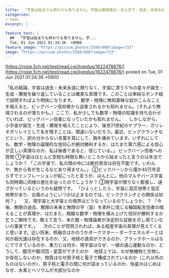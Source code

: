 ```yaml
---
title:  「宇宙は始まりも終わりも有りません。宇宙は東西南北・天上天下、過去・未来永劫無限です」 
categories:
- news
excerpt: |
  
feature_text: |
  ##  「宇宙は始まりも終わりも有りません。宇...
  Tue, 01 Jun 2021 01:34:36  +0900
feature_image: "https://picsum.photos/2560/600?image=733"
image: "https://picsum.photos/2560/600?image=733"
---
```


[https://rosie.5ch.net/test/read.cgi/liveplus/1622478876/](https://rosie.5ch.net/test/read.cgi/liveplus/1622478876/)
posted on Tue, 01 Jun 2021 01:34:36  +0900

<!--more-->

「私の結論、宇宙は過去・未来永遠に限りなく、宇宙に漂う５％の星々が誕生・生成・爆発を繰り返していることは確実な真理です。このことは単純なポンチ絵で説明すればより明快になります。 　数学・物理に無知蒙昧な奴がこんなことを唱えると、ビッグバーン信仰者から迫害されるかも知れません。（それより無視されるのが落ちかも。）ここで、私が少しでも数学・物理の知識を持ち合わせていれば、ビッグバーン信者になっていたかも知れません。 　しかしながら、小宇宙が誕生・生成・爆発を唱えたことにより、後世21世紀のケプラー、ガリレオガリレイとして名を残すことは、間違いないだろう。最近、ビッグクランチなどという、訳の分からない言葉を耳にして、胸を痛めています。いずれにしても、数学・物理の論理的な信仰心が絶対勝利するか、はたまた第六感による信心が正しい真理なのか、私は後者であると、信じている。」 ビックバーン信者への質問 ①宇宙はほとんど空間も時間も無いところから始まったと言うのは本当でしょうか？ 「この宇宙で、私の頭の中には絶対真空は存在不能です。いわんや、無から有が生じるなどあり得ません。」 ②ビックバーンから僅か40万年足らずでインフレーションが起こったと言うが、ほんとに。他のマルチバース宇宙も同時期に同様の進化を辿ったのでしょうか？ ③現宇宙が限りなく膨張し、遠ざかっているというのも疑問です。 「ひよっとしたら、宇宙に高圧地帯と低圧地帯があり、台風のようにいつかは止まるのでは。ビッククランチとの関係は如何？」 　又、現宇宙と大宇宙との境界はどうなっているのでしょうか。？ 「今後、無限の過去、無限の未来と無限の宇（宙）を素朴に信じる輪廻転生信者の唱えることが真理か、はたまた、精緻な数学・物理を積み上げた信仰が勝利するか乞うご期待です。敢えて言う、未だ数・物理論者が決定的な証拠を示し得ていないの事実です。」 　次のことが究明されれば、ある程度宇宙の真理が見えてくると思います。近い将来、核融合はかのうかダークマター・ダークエネルギーとは何か超光速は存在するのか、又、地球の道具ができるのか、ブラックホールはなにでできているのか、重力とは何か、現宇宙はなぜ、一様の遠心運動なのか、どうして、銀河や銀河団・星雲ができたのか 　地球上では、なぜ無機物と生物しか存在しないのか、物質はなぜ原子核と電子で構成されているのか（これ以外のものはないのか）、原子核と電子の間に何が詰まっているのか、恒星のはじめはなぜ、水素とヘリウムが大部分なのか　
